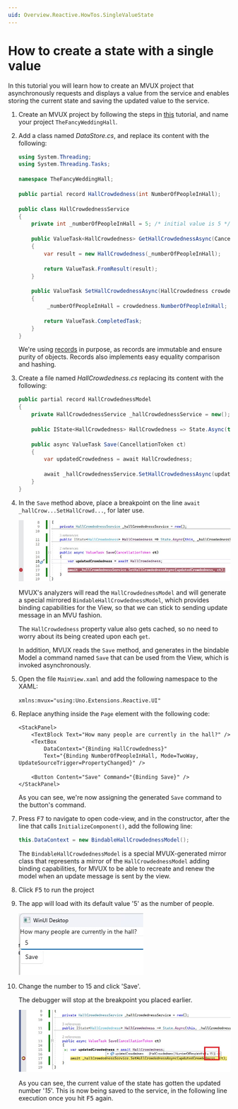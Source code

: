 ```yaml
---
uid: Overview.Reactive.HowTos.SingleValueState
---
```


# How to create a state with a single value

In this tutorial you will learn how to create an MVUX project that asynchronously requests and displays a value from the service
and enables storing the current state and saving the updated value to the service.

1. Create an MVUX project by following the steps in
[this](xref:Overview.Reactive.HowTos.CreateMvuxProject) tutorial, and name your project `TheFancyWeddingHall`.

1. Add a class named *DataStore.cs*, and replace its content with the following:

    ```c#
    using System.Threading;
    using System.Threading.Tasks;

    namespace TheFancyWeddingHall;

    public partial record HallCrowdedness(int NumberOfPeopleInHall);

    public class HallCrowdednessService
    {
        private int _numberOfPeopleInHall = 5; /* initial value is 5 */

        public ValueTask<HallCrowdedness> GetHallCrowdednessAsync(CancellationToken ct)
        {
            var result = new HallCrowdedness(_numberOfPeopleInHall);

            return ValueTask.FromResult(result);
        }

        public ValueTask SetHallCrowdednessAsync(HallCrowdedness crowdedness, CancellationToken ct)
        {
             _numberOfPeopleInHall = crowdedness.NumberOfPeopleInHall;

            return ValueTask.CompletedTask;
        }
    }
    ```

    We're using [records](https://learn.microsoft.com/en-us/dotnet/csharp/language-reference/builtin-types/record) in purpose,
    as records are immutable and ensure purity of objects. Records also implements easy equality comparison and hashing.

1. Create a file named *HallCrowdedness.cs* replacing its content with the following:

    ```c#
    public partial record HallCrowdednessModel
    {
        private HallCrowdednessService _hallCrowdednessService = new();

        public IState<HallCrowdedness> HallCrowdedness => State.Async(this, _hallCrowdednessService.GetHallCrowdednessAsync);

        public async ValueTask Save(CancellationToken ct)
        {
            var updatedCrowdedness = await HallCrowdedness;

            await _hallCrowdednessService.SetHallCrowdednessAsync(updatedCrowdedness, ct);
        }
    }
    ```

1. In the `Save` method above, place a breakpoint on the line `await _hallCrow...SetHallCrowd...`, for later use.

    ![](Assets/SingleValueState-2.jpg)

    MVUX's analyzers will read the `HallCrowdednessModel` and will generate a special mirrored `BindableHallCrowdednessModel`,
    which provides binding capabilities for the View, so that we can stick to sending update message in an MVU fashion.
    
    The `HallCrowdedness` property value also gets cached, so no need to worry about its being created upon each `get`.
    
    In addition, MVUX reads the `Save` method, and generates in the bindable Model a command named `Save` that can be used from the View, which is invoked asynchronously.
                                                                                                                                                                                 
    <!-- TODO the generated code can be inspected via project->analyzers etc. -->

1. Open the file `MainView.xaml` and add the following namespace to the XAML:

    `xmlns:mvux="using:Uno.Extensions.Reactive.UI"`

1. Replace anything inside the `Page` element with the following code:

    ```xaml
    <StackPanel>
        <TextBlock Text="How many people are currently in the hall?" />
        <TextBox 
            DataContext="{Binding HallCrowdedness}"
            Text="{Binding NumberOfPeopleInHall, Mode=TwoWay, UpdateSourceTrigger=PropertyChanged}" />

        <Button Content="Save" Command="{Binding Save}" />
    </StackPanel>
    ```

    As you can see, we're now assigning the generated `Save` command to the button's command.

1. Press <kbd>F7</kbd> to navigate to open code-view, and in the constructor, after the line that calls `InitializeComponent()`, add the following line:

    ```c#
    this.DataContext = new BindableHallCrowdednessModel();
    ```

    The `BindableHallCrowdednessModel` is a special MVUX-generated mirror class that represents a mirror of the `HallCrowdednessModel` adding binding capabilities,
    for MVUX to be able to recreate and renew the model when an update message is sent by the view.  

1. Click <kbd>F5</kbd> to run the project

1. The app will load with its default value '5' as the number of people.
    
    ![](Assets/SingleValueState-1.jpg)

1. Change the number to 15 and click 'Save'.

    The debugger will stop at the breakpoint you placed earlier. <!--(See step No. x)-->
    
    ![](Assets/SingleValueState-3.jpg)
    
    As you can see, the current value of the state has gotten the updated number '_15_'.
    This is now being saved to the service, in the following line execution once you hit <kbd>F5</kbd> again.
